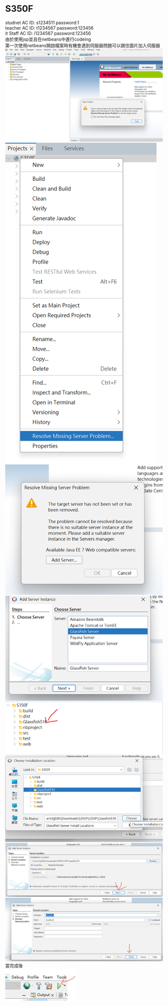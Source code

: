 # S350F
studnet AC  ID: s1234511 password:1  
teacher AC  ID: t1234567 password:123456  
it Staff AC  ID: i1234567 password:123456  
由於使用jsp並且在netbeans中進行codeing  
第一次使用netbeans開啟檔案時有機會遇到伺服器問題可以跟住圖片加入伺服器  
!['image'](follow/follow1.png)  
!['image'](follow/follow2.png)  
!['image'](follow/follow3.png)  
!['image'](follow/follow4.png)  
!['image'](follow/follow5.png)  
!['image'](follow/follow6.png)  
!['image'](follow/follow7.png)  
!['image'](follow/follow8.png)  
當完成後  
!['image'](follow/follow9.jpg)  
